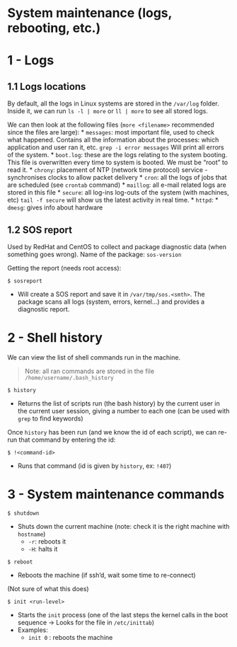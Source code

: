 # System maintenance (logs, rebooting, etc.)

# 1 - Logs
## 1.1 Logs locations
By default, all the logs in Linux systems are stored in the `/var/log` folder. Inside it, we can run `ls -l | more` or `ll | more` to see all stored logs.

We can then look at  the following files (`more <filename>` recommended since the files are large):
	*  `messages`: most important file, used to check what happened. Contains all the information about the processes: which application and user ran it, etc. `grep -i error messages` Will print all errors of the system.
	* `boot.log`: these are the logs relating to the system booting. This file is overwritten every time to system is booted. We must be “root” to read it. 
	* `chrony`: placement of NTP (network time protocol) service - synchronises clocks to allow packet delivery
	* `cron`: all the logs of jobs that are scheduled (see `crontab` command)
	* `maillog`: all e-mail related logs are stored in this file
	* `secure`: all log-ins log-outs of the system (with machines, etc) `tail -f secure` will show us the latest activity in real time.
	* `httpd`:
	* `dmesg`: gives info about hardware

## 1.2 SOS report
Used by RedHat and CentOS to collect and package diagnostic data (when something goes wrong). Name of the package: `sos-version`

Getting the report (needs root access):
```
$ sosreport
```
* Will create a SOS report and save it in `/var/tmp/sos.<smth>`. The package scans all logs (system, errors, kernel…) and provides a diagnostic report.

# 2 - Shell history
We can view the list of shell commands run in the machine.
> Note: all ran commands are stored in the file `/home/username/.bash_history`  
```
$ history
```
* Returns the list of scripts run (the bash history) by the current user in the current user session, giving a number to each one (can be used with `grep` to find keywords)

Once `history` has been run (and we know the id of each script), we can re-run that command by entering the id:
```
$ !<command-id>
```
* Runs that command (id is given by `history`, ex: `!407`)


# 3 - System maintenance commands
```
$ shutdown
```
* Shuts down the current machine (note: check it is the right machine with `hostname`)
	* `-r`: reboots it
	* `-H`: halts it

```
$ reboot
```
* Reboots the machine (if ssh’d, wait some time to re-connect)

(Not sure of what this does)
```
$ init <run-level>
```
* Starts the `init` process (one of the last steps the kernel calls in the boot sequence -> Looks for the file in `/etc/inittab`)
* Examples:
	* `init 0` : reboots the machine


